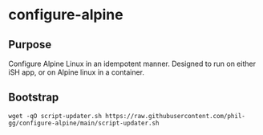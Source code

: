 # configure-alpine
## Purpose
Configure Alpine Linux in an idempotent manner.
Designed to run on either iSH app, or on Alpine linux in a container.
## Bootstrap
`wget -qO script-updater.sh https://raw.githubusercontent.com/phil-gg/configure-alpine/main/script-updater.sh`
